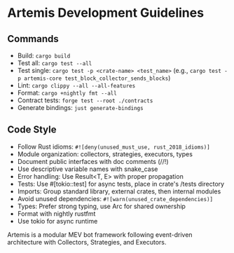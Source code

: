 # Artemis Development Guidelines

## Commands
- Build: `cargo build`
- Test all: `cargo test --all`
- Test single: `cargo test -p <crate-name> <test_name>` (e.g., `cargo test -p artemis-core test_block_collector_sends_blocks`)
- Lint: `cargo clippy --all --all-features`
- Format: `cargo +nightly fmt --all`
- Contract tests: `forge test --root ./contracts`
- Generate bindings: `just generate-bindings`

## Code Style
- Follow Rust idioms: `#![deny(unused_must_use, rust_2018_idioms)]`
- Module organization: collectors, strategies, executors, types
- Document public interfaces with doc comments (//!)
- Use descriptive variable names with snake_case
- Error handling: Use Result<T, E> with proper propagation
- Tests: Use #[tokio::test] for async tests, place in crate's /tests directory
- Imports: Group standard library, external crates, then internal modules
- Avoid unused dependencies: `#![warn(unused_crate_dependencies)]`
- Types: Prefer strong typing, use Arc<T> for shared ownership
- Format with nightly rustfmt
- Use tokio for async runtime

Artemis is a modular MEV bot framework following event-driven architecture with Collectors, Strategies, and Executors.